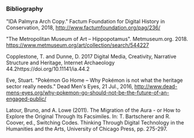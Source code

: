 ### Bibliography

"IDA Palmyra Arch Copy." Factum Foundation for Digital History in Conservation, 2018, http://www.factumfoundation.org/pag/236/

"The Metropolitan Museum of Art – Hippopotamus". Metmuseum.org. 2018. https://www.metmuseum.org/art/collection/search/544227

Copplestone, T. and Dunne, D. 2017 Digital Media, Creativity, Narrative Structure and Heritage, Internet Archaeology 44.2https://doi.org/10.11141/ia.44.2

Eve, Stuart. "Pokémon Go Home – Why Pokémon is not what the heritage sector really needs." Dead Men's Eyes, 21 Jul., 2016, http://www.dead-mens-eyes.org/why-pokemon-go-should-not-be-the-future-of-an-engaged-public/

Latour, Bruno, and A. Lowe (2011). The Migration of the Aura - or How to Explore the Original Through Its Facsimiles. In: T. Bartscherer and R. Coover, ed., Switching Codes. Thinking Through Digital Technology in the Humanities and the Arts, University of Chicago Press, pp. 275-297.
